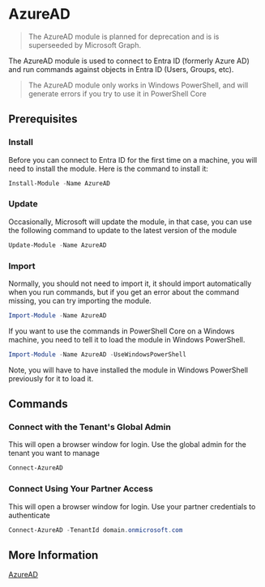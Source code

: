 # AzureAD

> The AzureAD module is planned for  deprecation and is is superseeded by Microsoft Graph.

The AzureAD module is used to connect to Entra ID (formerly Azure AD) and run commands against objects in Entra ID (Users, Groups, etc).

> The AzureAD module only works in Windows PowerShell, and will generate errors if you try to use it in PowerShell Core

## Prerequisites

### Install

Before you can connect to Entra ID for the first time on a machine, you will need to install the module. Here is the command to install it:

```PowerShell
Install-Module -Name AzureAD
```

### Update

Occasionally, Microsoft will update the module, in that case, you can use the following command to update to the latest version of the module

```PowerShell
Update-Module -Name AzureAD
```

### Import

Normally, you should not need to import it, it should import automatically when you run commands, but if you get an error about the command missing, you can try importing the module.

```PowerShell
Import-Module -Name AzureAD
```

If you want to use the commands in PowerShell Core on a Windows machine, you need to tell it to load the module in Windows PowerShell.

```PowerShell
Import-Module -Name AzureAD -UseWindowsPowerShell
```

Note, you will have to have installed the module in Windows PowerShell previously for it to load it.

## Commands

### Connect with the Tenant's Global Admin

This will open a browser window for login. Use the global admin for the tenant you want to manage

```PowerShell
Connect-AzureAD
```

### Connect Using Your Partner Access

This will open a browser window for login. Use your partner credentials to authenticate

```PowerShell
Connect-AzureAD -TenantId domain.onmicrosoft.com
```

## More Information

[AzureAD](https://learn.microsoft.com/en-us/powershell/module/azuread/)
